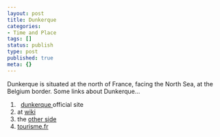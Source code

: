 ```yaml
---
layout: post
title: Dunkerque
categories:
- Time and Place
tags: []
status: publish
type: post
published: true
meta: {}
---
```

Dunkerque is situated at the north of France, facing the North Sea, at the Belgium border. Some links about Dunkerque...

1.   [dunkerque ](http://www.ville-dunkerque.fr/)official site
2. at [wiki](http://en.wikipedia.org/wiki/Dunkirk)
3. the [other side](http://www.theotherside.co.uk/tm-heritage/towns/dunkerque.htm)
4. [tourisme.fr](http://www.tourisme.fr/tourist-office/dunkerque.htm)
